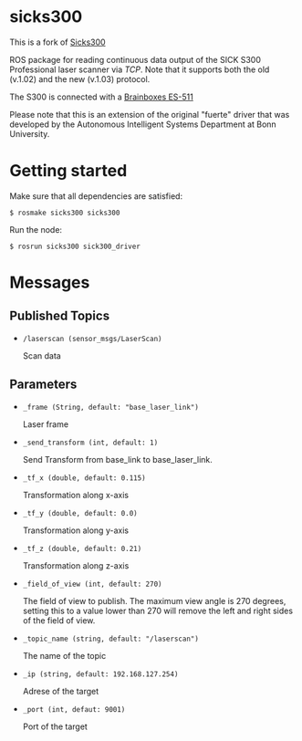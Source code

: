 sicks300
========

This is a fork of [Sicks300](https://github.com/bohlender/sicks300)

ROS package for reading continuous data output of the SICK S300 Professional laser scanner via *TCP*. Note that it supports both the old (v.1.02) and the new (v.1.03) protocol.

The S300 is connected with a [Brainboxes ES-511](http://www.brainboxes.com/product/es-511/industrial-ethernet-to-serial-1xrs232-422-485)

Please note that this is an extension of the original "fuerte" driver that was developed by the Autonomous Intelligent Systems Department at Bonn University.

Getting started
===============

Make sure that all dependencies are satisfied:

    $ rosmake sicks300 sicks300

Run the node:

    $ rosrun sicks300 sick300_driver

Messages
========

Published Topics
----------------

* `/laserscan (sensor_msgs/LaserScan)`

    Scan data 

Parameters
----------

* `_frame (String, default: "base_laser_link")`

    Laser frame 

* `_send_transform (int, default: 1)`

    Send Transform from base_link to base_laser_link. 

* `_tf_x (double, default: 0.115)`

    Transformation along x-axis 

* `_tf_y (double, default: 0.0)`

    Transformation along y-axis 

* `_tf_z (double, default: 0.21)`

    Transformation along z-axis 

* `_field_of_view (int, default: 270)`

    The field of view to publish. The maximum view angle is 270 degrees, setting this to a value lower than 270 will remove the left and right sides of the field of view. 

* `_topic_name (string, default: "/laserscan")`

    The name of the topic

* `_ip (string, default: 192.168.127.254)`

    Adrese of the target
    
* `_port (int, defaut: 9001)`

    Port of the target

